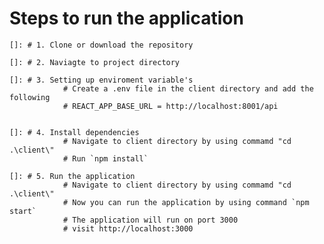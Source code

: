 <!-- steps to run the application   -->

# Steps to run the application

    []: # 1. Clone or download the repository

    []: # 2. Naviagte to project directory

    []: # 3. Setting up enviroment variable's
                # Create a .env file in the client directory and add the following
                # REACT_APP_BASE_URL = http://localhost:8001/api


    []: # 4. Install dependencies
                # Navigate to client directory by using commamd "cd .\client\"
                # Run `npm install`

    []: # 5. Run the application
                # Navigate to client directory by using commamd "cd .\client\"
                # Now you can run the application by using command `npm start`
                # The application will run on port 3000
                # visit http://localhost:3000
